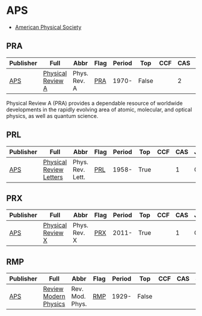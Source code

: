 # APS

- [American Physical Society](https://journals.aps.org)

## PRA

|Publisher|Full|Abbr|Flag|Period|Top|CCF|CAS|JCR|IF|Type|
|-        |-   |-   |-   |-     |-  |-  |-  |-  |- |-   |
|[APS](https://journals.aps.org)|[Physical Review A](https://journals.aps.org/pra)|Phys. Rev. A|[PRA](https://journals.aps.org/pra/issues)|1970-|False||2|Q2|2.6||

Physical Review A (PRA) provides a dependable resource of worldwide developments in the rapidly evolving area of atomic, molecular, and optical physics, as well as quantum science.

## PRL

|Publisher|Full|Abbr|Flag|Period|Top|CCF|CAS|JCR|IF|Type|
|-        |-   |-   |-   |-     |-  |-  |-  |-  |- |-   |
|[APS](https://journals.aps.org)|[Physical Review Letters](https://journals.aps.org/prl)|Phys. Rev. Lett.|[PRL](https://journals.aps.org/prl/issues)|1958-|True||1|Q1|8.1||

## PRX

|Publisher|Full|Abbr|Flag|Period|Top|CCF|CAS|JCR|IF|Type|
|-        |-   |-   |-   |-     |-  |-  |-  |-  |- |-   |
|[APS](https://journals.aps.org)|[Physical Review X](https://journals.aps.org/prx)|Phys. Rev. X|[PRX](https://journals.aps.org/prx/issues)|2011-|True||1|Q1|11.6||

## RMP

|Publisher|Full|Abbr|Flag|Period|Top|CCF|CAS|JCR|IF|Type|
|-        |-   |-   |-   |-     |-  |-  |-  |-  |- |-   |
|[APS](https://journals.aps.org)|[Review Modern Physics](https://journals.aps.org/rmp)|Rev. Mod. Phys.|[RMP](https://journals.aps.org/rmp/issues)|1929-|False||||||

